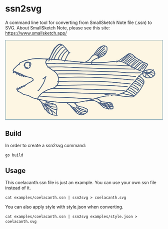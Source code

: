 # ssn2svg

A command line tool for converting from SmallSketch Note file (.ssn) to SVG. 
About SmallSketch Note, please see this site: https://www.smallsketch.app/

![Coelacanth SVG](https://github.com/ssnote/ssn2svg/blob/main/examples/coelacanth.svg)


## Build

In order to create a ssn2svg command:

```
go build
```


## Usage

This coelacanth.ssn file is just an example. You can use your own ssn file instead of it.

```
cat examples/coelacanth.ssn | ssn2svg > coelacanth.svg
```

You can also apply style with style.json when converting.

```
cat examples/coelacanth.ssn | ssn2svg examples/style.json > coelacanth.svg
```

